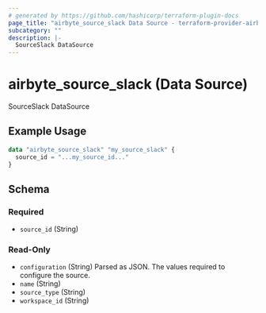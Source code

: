 ```yaml
---
# generated by https://github.com/hashicorp/terraform-plugin-docs
page_title: "airbyte_source_slack Data Source - terraform-provider-airbyte"
subcategory: ""
description: |-
  SourceSlack DataSource
---
```


# airbyte_source_slack (Data Source)

SourceSlack DataSource

## Example Usage

```terraform
data "airbyte_source_slack" "my_source_slack" {
  source_id = "...my_source_id..."
}
```

<!-- schema generated by tfplugindocs -->
## Schema

### Required

- `source_id` (String)

### Read-Only

- `configuration` (String) Parsed as JSON.
The values required to configure the source.
- `name` (String)
- `source_type` (String)
- `workspace_id` (String)


